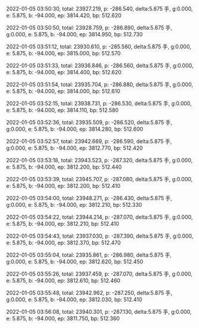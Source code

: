 2022-01-05 03:50:30, total: 23927.219, p: -286.540, delta:5.875 手, g:0.000, e: 5.875, b: -94.000, ep: 3814.420, bp: 512.620

2022-01-05 03:50:50, total: 23928.759, p: -286.890, delta:5.875 手, g:0.000, e: 5.875, b: -94.000, ep: 3814.950, bp: 512.730

2022-01-05 03:51:12, total: 23930.610, p: -285.560, delta:5.875 手, g:0.000, e: 5.875, b: -94.000, ep: 3815.000, bp: 512.570

2022-01-05 03:51:33, total: 23936.846, p: -286.560, delta:5.875 手, g:0.000, e: 5.875, b: -94.000, ep: 3814.400, bp: 512.620

2022-01-05 03:51:54, total: 23935.704, p: -286.880, delta:5.875 手, g:0.000, e: 5.875, b: -94.000, ep: 3814.000, bp: 512.610

2022-01-05 03:52:15, total: 23938.731, p: -286.530, delta:5.875 手, g:0.000, e: 5.875, b: -94.000, ep: 3814.110, bp: 512.580

2022-01-05 03:52:36, total: 23935.509, p: -286.520, delta:5.875 手, g:0.000, e: 5.875, b: -94.000, ep: 3814.280, bp: 512.600

2022-01-05 03:52:57, total: 23942.669, p: -286.590, delta:5.875 手, g:0.000, e: 5.875, b: -94.000, ep: 3812.770, bp: 512.420

2022-01-05 03:53:18, total: 23943.523, p: -287.320, delta:5.875 手, g:0.000, e: 5.875, b: -94.000, ep: 3812.200, bp: 512.440

2022-01-05 03:53:39, total: 23945.707, p: -287.080, delta:5.875 手, g:0.000, e: 5.875, b: -94.000, ep: 3812.200, bp: 512.410

2022-01-05 03:54:00, total: 23948.271, p: -286.430, delta:5.875 手, g:0.000, e: 5.875, b: -94.000, ep: 3812.210, bp: 512.330

2022-01-05 03:54:22, total: 23944.214, p: -287.070, delta:5.875 手, g:0.000, e: 5.875, b: -94.000, ep: 3812.210, bp: 512.410

2022-01-05 03:54:43, total: 23937.030, p: -287.390, delta:5.875 手, g:0.000, e: 5.875, b: -94.000, ep: 3812.370, bp: 512.470

2022-01-05 03:55:04, total: 23935.861, p: -286.980, delta:5.875 手, g:0.000, e: 5.875, b: -94.000, ep: 3812.620, bp: 512.450

2022-01-05 03:55:26, total: 23937.459, p: -287.070, delta:5.875 手, g:0.000, e: 5.875, b: -94.000, ep: 3812.610, bp: 512.460

2022-01-05 03:55:48, total: 23942.962, p: -287.250, delta:5.875 手, g:0.000, e: 5.875, b: -94.000, ep: 3812.030, bp: 512.410

2022-01-05 03:56:08, total: 23940.301, p: -287.130, delta:5.875 手, g:0.000, e: 5.875, b: -94.000, ep: 3811.750, bp: 512.360